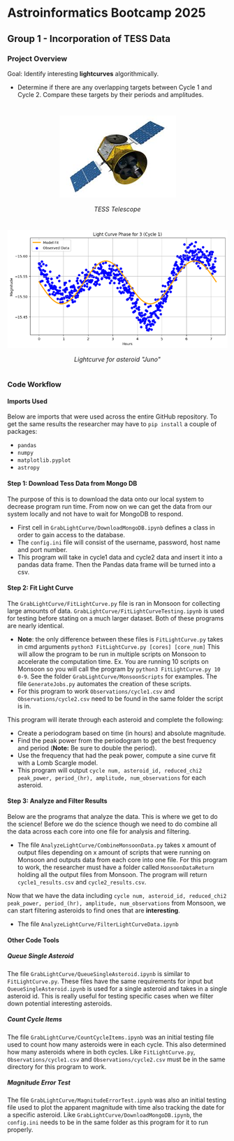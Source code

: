 # Astroinformatics Bootcamp 2025
## Group 1 - Incorporation of TESS Data
### Project Overview
Goal: Identify interesting **lightcurves** algorithmically.
- Determine if there are any overlapping targets between Cycle 1 and Cycle 2. Compare these targets by their periods and amplitudes.

#

<p align="center">
    <img src="Other/tess.jpeg">

<p align="center"><i>TESS Telescope</i></p>

#

<p align="center"><img src="Other/Object3_lightcurve.png">

<p align="center"><i>Lightcurve for asteroid "Juno"</i></p>

#

### Code Workflow

#### Imports Used
Below are imports that were used across the entire GitHub repository. To get the same results the researcher may have to `pip install` a couple of packages: 
- `pandas`
- `numpy`
- `matplotlib.pyplot`
- `astropy`

#### Step 1: Download Tess Data from Mongo DB
The purpose of this is to download the data onto our local system to decrease program run time. From now on we can get the data from our system locally and not have to wait for MongoDB to respond.
- First cell in `GrabLightCurve/DownloadMongoDB.ipynb` defines a class in order to gain access to the database.
- The `config.ini` file will consist of the username, password, host name and port number.
- This program will take in cycle1 data and cycle2 data and insert it into a pandas data frame. Then the Pandas data frame will be turned into a csv.

#### Step 2: Fit Light Curve
The `GrabLightCurve/FitLightCurve.py` file is ran in Monsoon for collecting large amounts of data. `GrabLightCurve/FitLightCurveTesting.ipynb` is used for testing before stating on a much larger dataset. Both of these programs are nearly identical.
- **Note**: the only difference between these files is `FitLightCurve.py` takes in cmd arguments `python3 FitLightCurve.py [cores] [core_num]` This will allow the program to be run in multiple scripts on Monsoon to accelerate the computation time. Ex. You are running 10 scripts on Monsoon so you will call the program by `python3 FitLightCurve.py 10 0-9`. See the folder `GrabLightCurve/MonsoonScripts` for examples. The file `GenerateJobs.py` automates the creation of these scripts.
- For this program to work `Observations/cycle1.csv` and `Observations/cycle2.csv` need to be found in the same folder the script is in.

This program will iterate through each asteroid and complete the following:
- Create a periodogram based on time (in hours) and absolute magnitude.
- Find the peak power from the periodogram to get the best frequency and period (**Note:** Be sure to double the period).
- Use the frequency that had the peak power, compute a sine curve fit with a Lomb Scargle model.
- This program will output `cycle num, asteroid_id, reduced_chi2 peak_power, period_(hr), amplitude, num_observations` for each asteroid.

#### Step 3: Analyze and Filter Results
Below are the programs that analyze the data. This is where we get to do the science! Before we do the science though we need to do combine all the data across each core into one file for analysis and filtering.
- The file `AnalyzeLightCurve/CombineMonsoonData.py` takes x amount of output files depending on x amount of scripts that were running on Monsoon and outputs data from each core into one file. For this program to work, the researcher must have a folder called `MonsoonDataReturn` holding all the output files from Monsoon. The program will return `cycle1_results.csv` and `cycle2_results.csv`.

Now that we have the data including `cycle num, asteroid_id, reduced_chi2 peak_power, period_(hr), amplitude, num_observations` from Monsoon, we can start filtering asteroids to find ones that are **interesting**.
- The file `AnalyzeLightCurve/FilterLightCurveData.ipynb`



#### Other Code Tools

##### Queue Single Asteroid
The file `GrabLightCurve/QueueSingleAsteroid.ipynb` is similar to `FitLightCurve.py`. These files have the same requirements for input but `QueueSingleAsteroid.ipynb` is used for a single asteroid and takes in a single asteroid id. This is really useful for testing specific cases when we filter down potential interesting asteroids.

##### Count Cycle Items
The file `GrabLightCurve/CountCycleItems.ipynb` was an initial testing file used to count how many asteroids were in each cycle. This also determined how many asteroids where in both cycles. Like `FitLightCurve.py`, `Observations/cycle1.csv` and `Observations/cycle2.csv` must be in the same directory for this program to work.

##### Magnitude Error Test
The file `GrabLightCurve/MagnitudeErrorTest.ipynb` was also an initial testing file used to plot the apparent magnitude with time also tracking the date for a specific asteroid. Like `GrabLightCurve/DownloadMongoDB.ipynb`, the `config.ini` needs to be in the same folder as this program for it to run properly.